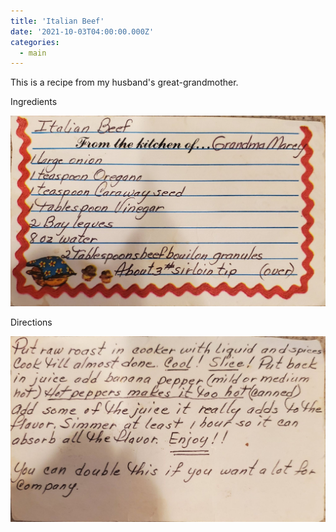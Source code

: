 ```yaml
---
title: 'Italian Beef'
date: '2021-10-03T04:00:00.000Z'
categories:
  - main
---
```

This is a recipe from my husband's great-grandmother.

Ingredients

![](/assets/images/italian_beef_recipe_1.jpg)

Directions

![](/assets/images/italian_beef_recipe_2.jpg)


